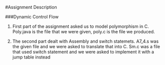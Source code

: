 #Assignment Description 

###Dynamic Control Flow

1. First part of the assignment asked us to model polymorphism in C. Poly.java is the file that we were given, poly.c is the file we produced. 

2. The second part dealt with Assembly and switch statemets. A7_4.s was the given file and we were asked to translate that into C. Sm.c was a file that used switch statement and we were asked to implement it with a jump table instead 